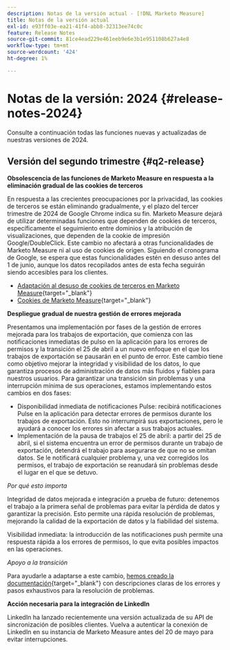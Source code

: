 ```yaml
---
description: Notas de la versión actual - [!DNL Marketo Measure]
title: Notas de la versión actual
exl-id: e93ff03e-ea21-41f4-abb8-32313ee74c0c
feature: Release Notes
source-git-commit: 81ce4ead229e461eeb9e6e3b1e951108b627a4e8
workflow-type: tm+mt
source-wordcount: '424'
ht-degree: 1%

---
```


# Notas de la versión: 2024 {#release-notes-2024}

Consulte a continuación todas las funciones nuevas y actualizadas de nuestras versiones de 2024.

## Versión del segundo trimestre {#q2-release}

<p>

**Obsolescencia de las funciones de Marketo Measure en respuesta a la eliminación gradual de las cookies de terceros**

En respuesta a las crecientes preocupaciones por la privacidad, las cookies de terceros se están eliminando gradualmente, y el plazo del tercer trimestre de 2024 de Google Chrome indica su fin. Marketo Measure dejará de utilizar determinadas funciones que dependen de cookies de terceros, específicamente el seguimiento entre dominios y la atribución de visualizaciones, que dependen de la cookie de impresión Google/DoubleClick. Este cambio no afectará a otras funcionalidades de Marketo Measure ni al uso de cookies de origen. Siguiendo el cronograma de Google, se espera que estas funcionalidades estén en desuso antes del 1 de junio, aunque los datos recopilados antes de esta fecha seguirán siendo accesibles para los clientes.

* [Adaptación al desuso de cookies de terceros en Marketo Measure](https://nation.marketo.com/t5/employee-blogs/adapting-to-third-party-cookie-deprecation-in-marketo-measure/ba-p/345110){target="_blank"}
* [Cookies de Marketo Measure](/help/marketo-measure-tracking/setting-up-tracking/marketo-measure-cookies.md){target="_blank"}

**Despliegue gradual de nuestra gestión de errores mejorada**

Presentamos una implementación por fases de la gestión de errores mejorada para los trabajos de exportación, que comienza con las notificaciones inmediatas de pulso en la aplicación para los errores de permisos y la transición el 25 de abril a un nuevo enfoque en el que los trabajos de exportación se pausarán en el punto de error. Este cambio tiene como objetivo mejorar la integridad y visibilidad de los datos, lo que garantiza procesos de administración de datos más fluidos y fiables para nuestros usuarios. Para garantizar una transición sin problemas y una interrupción mínima de sus operaciones, estamos implementando estos cambios en dos fases:

* Disponibilidad inmediata de notificaciones Pulse: recibirá notificaciones Pulse en la aplicación para detectar errores de permisos durante los trabajos de exportación. Esto no interrumpirá sus exportaciones, pero le ayudará a conocer los errores sin afectar a sus trabajos actuales.
* Implementación de la pausa de trabajos el 25 de abril: a partir del 25 de abril, si el sistema encuentra un error de permisos durante un trabajo de exportación, detendrá el trabajo para asegurarse de que no se omitan datos. Se le notificará cualquier problema y, una vez corregidos los permisos, el trabajo de exportación se reanudará sin problemas desde el lugar en el que se detuvo.

_Por qué esto importa_

Integridad de datos mejorada e integración a prueba de futuro: detenemos el trabajo a la primera señal de problemas para evitar la pérdida de datos y garantizar la precisión. Esto permite una rápida resolución de problemas, mejorando la calidad de la exportación de datos y la fiabilidad del sistema.

Visibilidad inmediata: la introducción de las notificaciones push permite una respuesta rápida a los errores de permisos, lo que evita posibles impactos en las operaciones.

_Apoyo a la transición_

Para ayudarle a adaptarse a este cambio, [hemos creado la documentación](/help/configuration-and-setup/getting-started-with-marketo-measure/error-notifications.md){target="_blank"} con descripciones claras de los errores y pasos exhaustivos para la resolución de problemas.

**Acción necesaria para la integración de LinkedIn**

LinkedIn ha lanzado recientemente una versión actualizada de su API de sincronización de posibles clientes. Vuelva a autenticar la conexión de LinkedIn en su instancia de Marketo Measure antes del 20 de mayo para evitar interrupciones.

